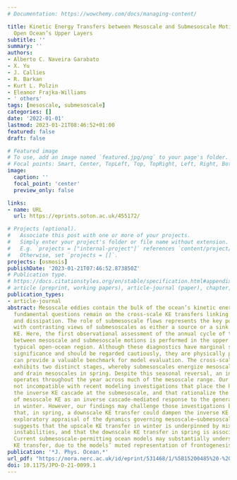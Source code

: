 ```yaml
---
# Documentation: https://wowchemy.com/docs/managing-content/

title: Kinetic Energy Transfers between Mesoscale and Submesoscale Motions in the
  Open Ocean’s Upper Layers
subtitle: ''
summary: ''
authors:
- Alberto C. Naveira Garabato
- X. Yu
- J. Callies
- R. Barkan
- Kurt L. Polzin
- Eleanor Frajka-Williams
- ' others'
tags: [mesoscale, submesoscale]
categories: []
date: '2022-01-01'
lastmod: 2023-01-21T08:46:52+01:00
featured: false
draft: false

# Featured image
# To use, add an image named `featured.jpg/png` to your page's folder.
# Focal points: Smart, Center, TopLeft, Top, TopRight, Left, Right, BottomLeft, Bottom, BottomRight.
image:
  caption: ''
  focal_point: 'center'
  preview_only: false

links:
- name: URL
  url: https://eprints.soton.ac.uk/455172/

# Projects (optional).
#   Associate this post with one or more of your projects.
#   Simply enter your project's folder or file name without extension.
#   E.g. `projects = ["internal-project"]` references `content/project/deep-learning/index.md`.
#   Otherwise, set `projects = []`.
projects: [osmosis]
publishDate: '2023-01-21T07:46:52.873850Z'
# Publication type.
# https://docs.citationstyles.org/en/stable/specification.html#appendix-iii-types
# article (preprint, working papers), article-journal (paper), chapter, dataset, document (catch all), motion_picture (video), post (post on online forum), post-weblog (post on blog), report (technical report, with container-title for chapter within larger report), software, thesis, citation-key (bibtex key) or citation-label (Ferr78, formatted as output label), doi, event-title (name of event), event-place (geographic location), keyword, language (e.g., en or de), license (copyright information), note (descriptive note), publisher, title, t
publication_types:
- article-journal
abstract: Mesoscale eddies contain the bulk of the ocean’s kinetic energy (KE), but
  fundamental questions remain on the cross-scale KE transfers linking eddy generation
  and dissipation. The role of submesoscale flows represents the key point of discussion,
  with contrasting views of submesoscales as either a source or a sink of mesoscale
  KE. Here, the first observational assessment of the annual cycle of the KE transfer
  between mesoscale and submesoscale motions is performed in the upper layers of a
  typical open-ocean region. Although these diagnostics have marginal statistical
  significance and should be regarded cautiously, they are physically plausible and
  can provide a valuable benchmark for model evaluation. The cross-scale KE transfer
  exhibits two distinct stages, whereby submesoscales energize mesoscales in winter
  and drain mesoscales in spring. Despite this seasonal reversal, an inverse KE cascade
  operates throughout the year across much of the mesoscale range. Our results are
  not incompatible with recent modeling investigations that place the headwaters of
  the inverse KE cascade at the submesoscale, and that rationalize the seasonality
  of mesoscale KE as an inverse cascade-mediated response to the generation of submesoscales
  in winter. However, our findings may challenge those investigations by suggesting
  that, in spring, a downscale KE transfer could dampen the inverse KE cascade. An
  exploratory appraisal of the dynamics governing mesoscale–submesoscale KE exchanges
  suggests that the upscale KE transfer in winter is underpinned by mixed layer baroclinic
  instabilities, and that the downscale KE transfer in spring is associated with frontogenesis.
  Current submesoscale-permitting ocean models may substantially understate this downscale
  KE transfer, due to the models’ muted representation of frontogenesis.
publication: '*J. Phys. Ocean.*'
url_pdf: "https://nora.nerc.ac.uk/id/eprint/531468/1/%5B15200485%20-%20Journal%20of%20Physical%20Oceanography%5D%20Kinetic%20Energy%20Transfers%20between%20Mesoscale%20and%20Submesoscale%20Motions%20in%20the%20Open%20Ocean’s%20Upper%20Layers.pdf"
doi: 10.1175/JPO-D-21-0099.1
---
```


